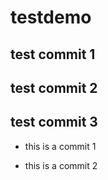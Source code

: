 # testdemo

## test commit 1

## test commit 2

## test commit 3

- this is a commit 1

- this is a commit 2
